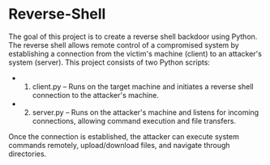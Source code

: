 # Reverse-Shell
The goal of this project is to create a reverse shell backdoor using Python. The reverse shell allows remote control of a compromised system by establishing a connection from the victim's machine (client) to an attacker's system (server).
This project consists of two Python scripts:
- 1. client.py – Runs on the target machine and initiates a reverse shell connection to the
attacker's machine.
- 2. server.py – Runs on the attacker's machine and listens for incoming connections,
allowing command execution and file transfers.


Once the connection is established, the attacker can execute system commands remotely,
upload/download files, and navigate through directories.
